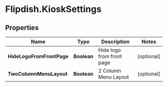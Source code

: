 # Flipdish.KioskSettings

## Properties
Name | Type | Description | Notes
------------ | ------------- | ------------- | -------------
**HideLogoFromFrontPage** | **Boolean** | Hide logo from front page | [optional] 
**TwoColumnMenuLayout** | **Boolean** | 2 Column Menu Layout | [optional] 


